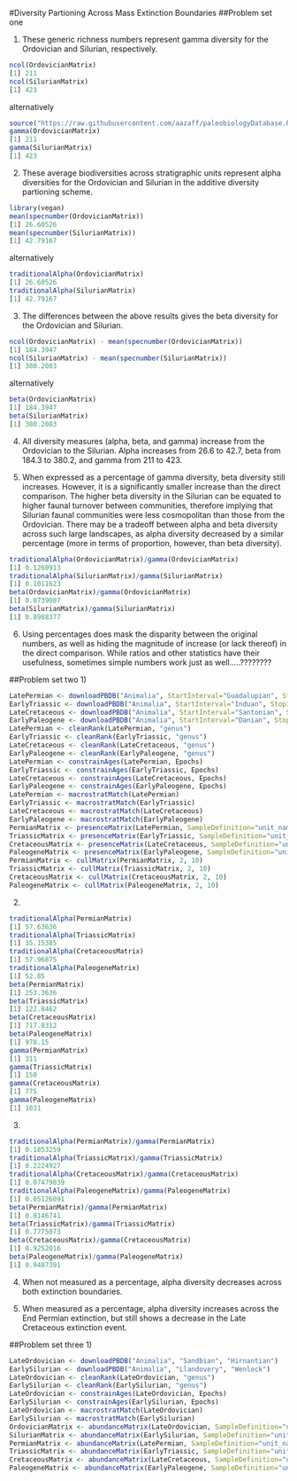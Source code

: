 #Diversity Partioning Across Mass Extinction Boundaries
##Problem set one
1) These generic richness numbers represent gamma diversity for the Ordovician and Silurian, respectively.
```R
ncol(OrdovicianMatrix)
[1] 211
ncol(SilurianMatrix)
[1] 423
```
alternatively
```R
source("https://raw.githubusercontent.com/aazaff/paleobiologyDatabase.R/master/partitionDiversity.R")
gamma(OrdovicianMatrix)
[1] 211
gamma(SilurianMatrix)
[1] 423
```

2) These average biodiversities across stratigraphic units represent alpha diversities for the Ordovician and Silurian in the additive diversity partioning scheme. 
```R
library(vegan)
mean(specnumber(OrdovicianMatrix))
[1] 26.60526
mean(specnumber(SilurianMatrix))
[1] 42.79167
```
alternatively
```R
traditionalAlpha(OrdovicianMatrix)
[1] 26.60526
traditionalAlpha(SilurianMatrix)
[1] 42.79167
```

3) The differences between the above results gives the beta diversity for the Ordovician and Silurian. 
```R
ncol(OrdovicianMatrix) - mean(specnumber(OrdovicianMatrix))
[1] 184.3947
ncol(SilurianMatrix) - mean(specnumber(SilurianMatrix))
[1] 380.2083

```
alternatively
```R
beta(OrdovicianMatrix)
[1] 184.3947
beta(SilurianMatrix)
[1] 380.2083
```

4) All diversity measures (alpha, beta, and gamma) increase from the Ordovician to the Silurian. Alpha increases from 26.6 to 42.7, beta from 184.3 to 380.2, and gamma from 211 to 423.

5) When expressed as a percentage of gamma diversity, beta diversity still increases. However, it is a significantly smaller increase than the direct comparison. The higher beta diversity in the Silurian can be equated to higher faunal turnover between communities, therefore implying that Silurian faunal communities were less cosmopolitan than those from the Ordovician. There may be a tradeoff between alpha and beta diversity across such large landscapes, as alpha diversity decreased by a similar percentage (more in terms of proportion, however, than beta diversity). 
```R
traditionalAlpha(OrdovicianMatrix)/gamma(OrdovicianMatrix)
[1] 0.1260913
traditionalAlpha(SilurianMatrix)/gamma(SilurianMatrix)
[1] 0.1011623
beta(OrdovicianMatrix)/gamma(OrdovicianMatrix)
[1] 0.8739087
beta(SilurianMatrix)/gamma(SilurianMatrix)
[1] 0.8988377
```

6) Using percentages does mask the disparity between the original numbers, as well as hiding the magnitude of increase (or lack thereof) in the direct comparison. While ratios and other statistics have their usefulness, sometimes simple numbers work just as well.....????????

##Problem set two
1)
```R
LatePermian <- downloadPBDB("Animalia", StartInterval="Guadalupian", StopInterval="Lopingian")
EarlyTriassic <- downloadPBDB("Animalia", StartInterval="Induan", StopInterval="Ladinian")
LateCretaceous <- downloadPBDB("Animalia", StartInterval="Santonian", StopInterval="Maastrichtian")
EarlyPaleogene <- downloadPBDB("Animalia", StartInterval="Danian", StopInterval="Lutetian")
LatePermian <- cleanRank(LatePermian, "genus")
EarlyTriassic <- cleanRank(EarlyTriassic, "genus")
LateCretaceous <- cleanRank(LateCretaceous, "genus")
EarlyPaleogene <- cleanRank(EarlyPaleogene, "genus")
LatePermian <- constrainAges(LatePermian, Epochs)
EarlyTriassic <- constrainAges(EarlyTriassic, Epochs)
LateCretaceous <- constrainAges(LateCretaceous, Epochs)
EarlyPaleogene <- constrainAges(EarlyPaleogene, Epochs)
LatePermian <- macrostratMatch(LatePermian)
EarlyTriassic <- macrostratMatch(EarlyTriassic)
LateCretaceous <- macrostratMatch(LateCretaceous)
EarlyPaleogene <- macrostratMatch(EarlyPaleogene)
PermianMatrix <- presenceMatrix(LatePermian, SampleDefinition="unit_name", TaxonRank="genus")
TriassicMatrix <- presenceMatrix(EarlyTriassic, SampleDefinition="unit_name", TaxonRank="genus")
CretaceousMatrix <- presenceMatrix(LateCretaceous, SampleDefinition="unit_name", TaxonRank="genus")
PaleogeneMatrix <- presenceMatrix(EarlyPaleogene, SampleDefinition="unit_name", TaxonRank="genus")
PermianMatrix <- cullMatrix(PermianMatrix, 2, 10)
TriassicMatrix <- cullMatrix(TriassicMatrix, 2, 10)
CretaceousMatrix <- cullMatrix(CretaceousMatrix, 2, 10)
PaleogeneMatrix <- cullMatrix(PaleogeneMatrix, 2, 10)
```

2)
```R
traditionalAlpha(PermianMatrix)
[1] 57.63636
traditionalAlpha(TriassicMatrix)
[1] 35.15385
traditionalAlpha(CretaceousMatrix)
[1] 57.96875
traditionalAlpha(PaleogeneMatrix)
[1] 52.85
beta(PermianMatrix)
[1] 253.3636
beta(TriassicMatrix)
[1] 122.8462
beta(CretaceousMatrix)
[1] 717.0312
beta(PaleogeneMatrix)
[1] 978.15
gamma(PermianMatrix)
[1] 311
gamma(TriassicMatrix)
[1] 158
gamma(CretaceousMatrix)
[1] 775
gamma(PaleogeneMatrix)
[1] 1031
```

3)
```R
traditionalAlpha(PermianMatrix)/gamma(PermianMatrix)
[1] 0.1853259
traditionalAlpha(TriassicMatrix)/gamma(TriassicMatrix)
[1] 0.2224927
traditionalAlpha(CretaceousMatrix)/gamma(CretaceousMatrix)
[1] 0.07479839
traditionalAlpha(PaleogeneMatrix)/gamma(PaleogeneMatrix)
[1] 0.05126091
beta(PermianMatrix)/gamma(PermianMatrix)
[1] 0.8146741
beta(TriassicMatrix)/gamma(TriassicMatrix)
[1] 0.7775073
beta(CretaceousMatrix)/gamma(CretaceousMatrix)
[1] 0.9252016
beta(PaleogeneMatrix)/gamma(PaleogeneMatrix)
[1] 0.9487391
```

4) When not measured as a percentage, alpha diversity decreases across both extinction boundaries.

5) When measured as a percentage, alpha diversity increases across the End Permian extinction, but still shows a decrease in the Late Cretaceous extinction event.

##Problem set three
1)
```R
LateOrdovician <- downloadPBDB("Animalia", "Sandbian", "Hirnantian")
EarlySilurian <- downloadPBDB("Animalia", "Llandovery", "Wenlock")
LateOrdovician <- cleanRank(LateOrdovician, "genus")
EarlySilurian <- cleanRank(EarlySilurian, "genus")
LateOrdovician <- constrainAges(LateOrdovician, Epochs)
EarlySilurian <- constrainAges(EarlySilurian, Epochs)
LateOrdovician <- macrostratMatch(LateOrdovician)
EarlySilurian <- macrostratMatch(EarlySilurian)
OrdovicianMatrix <- abundanceMatrix(LateOrdovician, SampleDefinition="unit_name", TaxonRank="genus")
SilurianMatrix <- abundanceMatrix(EarlySilurian, SampleDefinition="unit_name", TaxonRank="genus")
PermianMatrix <- abundanceMatrix(LatePermian, SampleDefinition="unit_name", TaxonRank="genus")
TriassicMatrix <- abundanceMatrix(EarlyTriassic, SampleDefinition="unit_name", TaxonRank="genus")
CretaceousMatrix <- abundanceMatrix(LateCretaceous, SampleDefinition="unit_name", TaxonRank="genus")
PaleogeneMatrix <- abundanceMatrix(EarlyPaleogene, SampleDefinition="unit_name", TaxonRank="genus")
```
